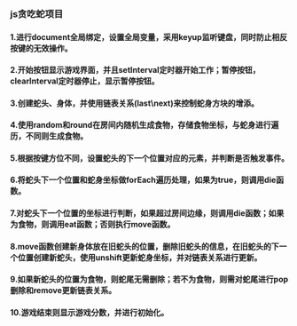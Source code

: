### js贪吃蛇项目


#### 1.进行document全局绑定，设置全局变量，采用keyup监听键盘，同时防止相反按键的无效操作。
#### 2.开始按钮显示游戏界面，并且setInterval定时器开始工作；暂停按钮，clearInterval定时器停止，显示暂停按钮。
#### 3.创建蛇头、身体，并使用链表关系(last\next)来控制蛇身方块的增添。
#### 4.使用random和round在房间内随机生成食物，存储食物坐标，与蛇身进行遍历，不同则生成食物。
#### 5.根据按键方位不同，设置蛇头的下一个位置对应的元素，并判断是否触发事件。
#### 6.将蛇头下一个位置和蛇身坐标做forEach遍历处理，如果为true，则调用die函数。
#### 7.对蛇头下一个位置的坐标进行判断，如果超过房间边缘，则调用die函数；如果为食物，则调用eat函数；否则执行move函数。
#### 8.move函数创建新身体放在旧蛇头的位置，删除旧蛇头的信息，在旧蛇头的下一个位置创建新蛇头，使用unshift更新蛇身坐标，并对链表关系进行更新。
#### 9.如果新蛇头的位置为食物，则蛇尾无需删除；若不为食物，则需对蛇尾进行pop删除和remove更新链表关系。
#### 10.游戏结束则显示游戏分数，并进行初始化。





